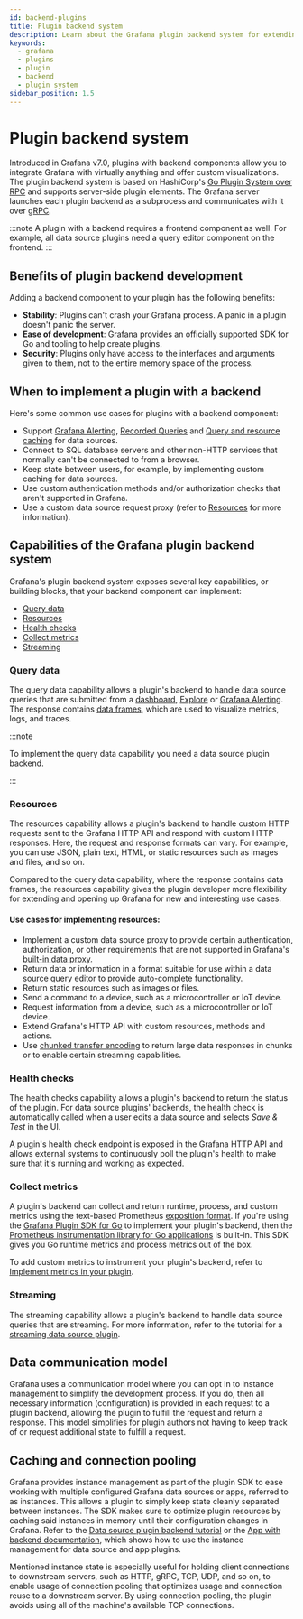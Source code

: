 ```yaml
---
id: backend-plugins
title: Plugin backend system
description: Learn about the Grafana plugin backend system for extending the features of Grafana.
keywords:
  - grafana
  - plugins
  - plugin
  - backend
  - plugin system
sidebar_position: 1.5
---
```


# Plugin backend system

Introduced in Grafana v7.0, plugins with backend components allow you to integrate Grafana with virtually anything and offer custom visualizations. The plugin backend system is based on HashiCorp's [Go Plugin System over RPC](https://github.com/hashicorp/go-plugin) and supports server-side plugin elements. The Grafana server launches each plugin backend as a subprocess and communicates with it over [gRPC](https://grpc.io/).

:::note
A plugin with a backend requires a frontend component as well. For example, all data source plugins need a query editor component on the frontend.
:::

## Benefits of plugin backend development

Adding a backend component to your plugin has the following benefits:

- **Stability**: Plugins can't crash your Grafana process. A panic in a plugin doesn't panic the server.
- **Ease of development**: Grafana provides an officially supported SDK for Go and tooling to help create plugins.
- **Security**: Plugins only have access to the interfaces and arguments given to them, not to the entire memory space of the process.

## When to implement a plugin with a backend

Here's some common use cases for plugins with a backend component:

- Support [Grafana Alerting](https://grafana.com/docs/grafana/latest/alerting/), [Recorded Queries](https://grafana.com/docs/grafana/latest/administration/recorded-queries/) and [Query and resource caching](https://grafana.com/docs/grafana/latest/administration/data-source-management/#query-and-resource-caching) for data sources.
- Connect to SQL database servers and other non-HTTP services that normally can't be connected to from a browser.
- Keep state between users, for example, by implementing custom caching for data sources.
- Use custom authentication methods and/or authorization checks that aren't supported in Grafana.
- Use a custom data source request proxy (refer to [Resources](#resources) for more information).

## Capabilities of the Grafana plugin backend system

Grafana's plugin backend system exposes several key capabilities, or building blocks, that your backend component can implement:

- [Query data](#query-data)
- [Resources](#resources)
- [Health checks](#health-checks)
- [Collect metrics](#collect-metrics)
- [Streaming](#streaming)

### Query data

The query data capability allows a plugin's backend to handle data source queries that are submitted from a [dashboard](https://grafana.com/docs/grafana/latest/dashboards), [Explore](https://grafana.com/docs/grafana/latest/explore) or [Grafana Alerting](https://grafana.com/docs/grafana/latest/alerting). The response contains [data frames](../data-frames), which are used to visualize metrics, logs, and traces.

:::note

To implement the query data capability you need a data source plugin backend.

:::

### Resources

The resources capability allows a plugin's backend to handle custom HTTP requests sent to the Grafana HTTP API and respond with custom HTTP responses. Here, the request and response formats can vary. For example, you can use JSON, plain text, HTML, or static resources such as images and files, and so on.

Compared to the query data capability, where the response contains data frames, the resources capability gives the plugin developer more flexibility for extending and opening up Grafana for new and interesting use cases.

#### Use cases for implementing resources:

- Implement a custom data source proxy to provide certain authentication, authorization, or other requirements that are not supported in Grafana's [built-in data proxy](https://grafana.com/docs/grafana/latest/developers/http_api/#data-source-proxy-calls).
- Return data or information in a format suitable for use within a data source query editor to provide auto-complete functionality.
- Return static resources such as images or files.
- Send a command to a device, such as a microcontroller or IoT device.
- Request information from a device, such as a microcontroller or IoT device.
- Extend Grafana's HTTP API with custom resources, methods and actions.
- Use [chunked transfer encoding](https://en.wikipedia.org/wiki/Chunked_transfer_encoding) to return large data responses in chunks or to enable certain streaming capabilities.

### Health checks

The health checks capability allows a plugin's backend to return the status of the plugin. For data source plugins' backends, the health check is automatically called when a user edits a data source and selects _Save & Test_ in the UI.

A plugin's health check endpoint is exposed in the Grafana HTTP API and allows external systems to continuously poll the plugin's health to make sure that it's running and working as expected.

### Collect metrics

A plugin's backend can collect and return runtime, process, and custom metrics using the text-based Prometheus [exposition format](https://prometheus.io/docs/instrumenting/exposition_formats/). If you're using the [Grafana Plugin SDK for Go](./grafana-plugin-sdk-for-go) to implement your plugin's backend, then the [Prometheus instrumentation library for Go applications](https://github.com/prometheus/client_golang) is built-in. This SDK gives you Go runtime metrics and process metrics out of the box. 

To add custom metrics to instrument your plugin's backend, refer to [Implement metrics in your plugin](../../how-to-guides/data-source-plugins/add-logs-metrics-traces-for-backend-plugins.md#implement-metrics-in-your-plugin).

### Streaming

The streaming capability allows a plugin's backend to handle data source queries that are streaming. For more information, refer to the tutorial for a [streaming data source plugin](../../tutorials/build-a-streaming-data-source-plugin.md).

## Data communication model

Grafana uses a communication model where you can opt in to instance management to simplify the development process. If you do, then all necessary information (configuration) is provided in each request to a plugin backend, allowing the plugin to fulfill the request and return a response. This model simplifies for plugin authors not having to keep track of or request additional state to fulfill a request.

## Caching and connection pooling

Grafana provides instance management as part of the plugin SDK to ease working with multiple configured Grafana data sources or apps, referred to as instances. This allows a plugin to simply keep state cleanly separated between instances. The SDK makes sure to optimize plugin resources by caching said instances in memory until their configuration changes in Grafana. Refer to the [Data source plugin backend tutorial](/tutorials/build-a-data-source-backend-plugin) or the [App with backend documentation](/how-to-guides/app-plugins/add-backend-component), which shows how to use the instance management for data source and app plugins.

Mentioned instance state is especially useful for holding client connections to downstream servers, such as HTTP, gRPC, TCP, UDP, and so on, to enable usage of connection pooling that optimizes usage and connection reuse to a downstream server. By using connection pooling, the plugin avoids using all of the machine's available TCP connections.

